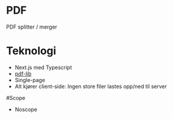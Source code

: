 # PDF
PDF splitter / merger


# Teknologi
* Next.js med Typescript
* [pdf-lib](https://pdf-lib.js.org/)
* Single-page
* Alt kjører client-side: Ingen store filer lastes opp/ned til server

#Scope
* Noscope

